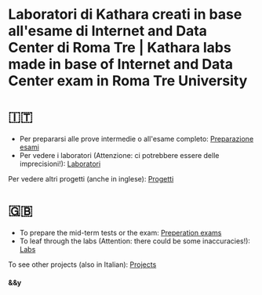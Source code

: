 # Laboratori di Kathara creati in base all'esame di Internet and Data Center di Roma Tre | Kathara labs made in base of Internet and Data Center exam in Roma Tre University

# 🇮🇹
* Per prepararsi alle prove intermedie o all'esame completo: [Preparazione esami](https://github.com/andymacale/kathara_labs/tree/main/Preparazione%20prove%20intermedie)
* Per vedere i laboratori (Attenzione: ci potrebbere essere delle imprecisioni!): [Laboratori](https://github.com/andymacale/kathara_labs/tree/main/labs)

Per vedere altri progetti (anche in inglese): [Progetti](https://github.com/andymacale)

# 🇬🇧
* To prepare the mid-term tests or the exam: [Preperation exams](https://github.com/andymacale/kathara_labs/tree/main/Preparazione%20prove%20intermedie)
* To leaf through the labs (Attention: there could be some inaccuracies!): [Labs](https://github.com/andymacale/kathara_labs/tree/main/labs)

To see other projects (also in Italian): [Projects](https://github.com/andymacale)
#### &&y
